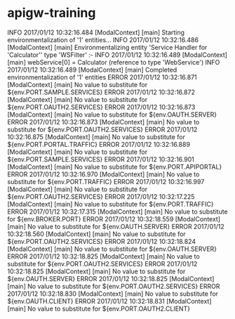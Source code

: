 # apigw-training

INFO    2017/01/12 10:32:16.484 [ModalContext] [main] Starting environmentalization of '1' entities...
INFO    2017/01/12 10:32:16.486 [ModalContext] [main] Environmentalizing entity 'Service Handler for 'Calculator'' type 'WSFilter' :-
INFO    2017/01/12 10:32:16.489 [ModalContext] [main] webService[0] = Calculator (reference to type 'WebService')
INFO    2017/01/12 10:32:16.489 [ModalContext] [main] Completed environmentalization of '1' entities
ERROR   2017/01/12 10:32:16.871 [ModalContext] [main] No value to substitute for ${env.PORT.SAMPLE.SERVICES}
ERROR   2017/01/12 10:32:16.872 [ModalContext] [main] No value to substitute for ${env.PORT.OAUTH2.SERVICES}
ERROR   2017/01/12 10:32:16.873 [ModalContext] [main] No value to substitute for ${env.OAUTH.SERVER}
ERROR   2017/01/12 10:32:16.873 [ModalContext] [main] No value to substitute for ${env.PORT.OAUTH2.SERVICES}
ERROR   2017/01/12 10:32:16.875 [ModalContext] [main] No value to substitute for ${env.PORT.PORTAL.TRAFFIC}
ERROR   2017/01/12 10:32:16.889 [ModalContext] [main] No value to substitute for ${env.PORT.SAMPLE.SERVICES}
ERROR   2017/01/12 10:32:16.901 [ModalContext] [main] No value to substitute for ${env.PORT.APIPORTAL}
ERROR   2017/01/12 10:32:16.970 [ModalContext] [main] No value to substitute for ${env.PORT.TRAFFIC}
ERROR   2017/01/12 10:32:16.997 [ModalContext] [main] No value to substitute for ${env.PORT.OAUTH2.SERVICES}
ERROR   2017/01/12 10:32:17.225 [ModalContext] [main] No value to substitute for ${env.PORT.TRAFFIC}
ERROR   2017/01/12 10:32:17.315 [ModalContext] [main] No value to substitute for ${env.BROKER.PORT}
ERROR   2017/01/12 10:32:18.559 [ModalContext] [main] No value to substitute for ${env.OAUTH.SERVER}
ERROR   2017/01/12 10:32:18.560 [ModalContext] [main] No value to substitute for ${env.PORT.OAUTH2.SERVICES}
ERROR   2017/01/12 10:32:18.824 [ModalContext] [main] No value to substitute for ${env.OAUTH.SERVER}
ERROR   2017/01/12 10:32:18.825 [ModalContext] [main] No value to substitute for ${env.PORT.OAUTH2.SERVICES}
ERROR   2017/01/12 10:32:18.825 [ModalContext] [main] No value to substitute for ${env.OAUTH.SERVER}
ERROR   2017/01/12 10:32:18.825 [ModalContext] [main] No value to substitute for ${env.PORT.OAUTH2.SERVICES}
ERROR   2017/01/12 10:32:18.830 [ModalContext] [main] No value to substitute for ${env.OAUTH.CLIENT}
ERROR   2017/01/12 10:32:18.831 [ModalContext] [main] No value to substitute for ${env.PORT.OAUTH2.CLIENT}

